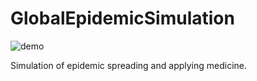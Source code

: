 # GlobalEpidemicSimulation

![demo](https://user-images.githubusercontent.com/10689151/28241972-355e0c0e-69a0-11e7-97c8-680a2a42dd1b.gif)


Simulation of epidemic spreading and applying medicine.
